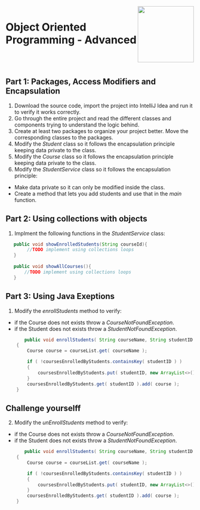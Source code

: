 
<img align="right" width="150" height="150" src="https://media-exp1.licdn.com/dms/image/C4E0BAQF7BYCCZt5epw/company-logo_200_200/0?e=2159024400&v=beta&t=qUAFP9bUgBEEXGVQYpUXW1J_OiP8e0r4rFBpqp8OrxA">

# Object Oriented Programming - Advanced

 <br/>
 <br/>
 
 
 ## Part 1: Packages, Access Modifiers and Encapsulation
 
 1. Download the source code, import the project into IntelliJ Idea and run it to verify it works correctly.
 2. Go through the entire project and read the different classes and components trying to understand the logic behind.
 3. Create at least two packages to organize your project better. Move the corresponding classes to the packages.
 4. Modify the *Student* class so it follows the encapsulation principle keeping data private to the class.
 5. Modify the *Course* class so it follows the encapsulation principle keeping data private to the class.
 6. Modify the *StudentService* class so it follows the encapsulation principle: 
 *  Make data private so it can only be modified inside the class.
 * Create a method that lets you add students and use that in the *main* function.
 
 
 ## Part 2: Using collections with objects
 1. Implment the following functions in the *StudentService* class:

 ```java
    public void showEnrolledStudents(String courseId){
         //TODO implement using collections loops
    }
    
    public void showAllCourses(){
        //TODO implement using collections loops
    }
 ```
## Part 3: Using Java Exeptions
1. Modify the *enrollStudents* method to verify:
* if the Course does not exists throw a *CourseNotFoundException*. 
* if the Student does not exists throw a *StudentNotFoundException*. 

```java
       public void enrollStudents( String courseName, String studentID )
    {
        Course course = courseList.get( courseName );

        if ( !coursesEnrolledByStudents.containsKey( studentID ) )
        {
            coursesEnrolledByStudents.put( studentID, new ArrayList<>() );
        }
        coursesEnrolledByStudents.get( studentID ).add( course );
    }
```
## Challenge yourselff
2. Modify the *unEnrollStudents* method to verify:
* if the Course does not exists throw a *CourseNotFoundException*. 
* if the Student does not exists throw a *StudentNotFoundException*. 
```java
       public void enrollStudents( String courseName, String studentID )
    {
        Course course = courseList.get( courseName );

        if ( !coursesEnrolledByStudents.containsKey( studentID ) )
        {
            coursesEnrolledByStudents.put( studentID, new ArrayList<>() );
        }
        coursesEnrolledByStudents.get( studentID ).add( course );
    }
```
